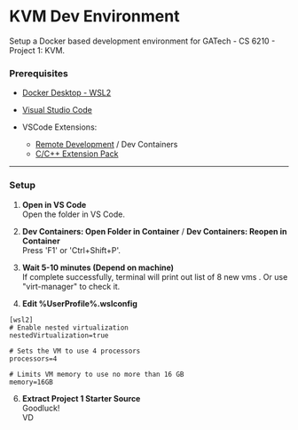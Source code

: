 # KVM Dev Environment

Setup a Docker based development environment for GATech - CS 6210 - Project 1: KVM.  

### Prerequisites
- [Docker Desktop - WSL2](https://www.docker.com/)
- [Visual Studio Code](https://code.visualstudio.com/)  

- VSCode Extensions: 
  - [Remote Development](https://marketplace.visualstudio.com/items?itemName=ms-vscode-remote.vscode-remote-extensionpack) / Dev Containers
  - [C/C++ Extension Pack](https://marketplace.visualstudio.com/items?itemName=ms-vscode.cpptools-extension-pack)

---

### Setup

1. **Open in VS Code**  
   Open the folder in VS Code.  

2. **Dev Containers: Open Folder in Container** / **Dev Containers: Reopen in Container**  
   Press 'F1' or 'Ctrl+Shift+P'.

3. **Wait 5-10 minutes (Depend on machine)**  
   If complete successfully, terminal will print out list of 8 new vms . Or use "virt-manager" to check it.

4. **Edit %UserProfile%\.wslconfig**
```
[wsl2]
# Enable nested virtualization
nestedVirtualization=true

# Sets the VM to use 4 processors
processors=4

# Limits VM memory to use no more than 16 GB
memory=16GB
```
   
6. **Extract Project 1 Starter Source**  
   Goodluck!  
   VD
